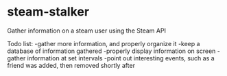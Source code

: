 # steam-stalker
Gather information on a steam user using the Steam API

Todo list:
  -gather more information, and properly organize it
  -keep a database of information gathered
  -properly display information on screen
  -gather information at set intervals
  -point out interesting events, such as a friend was added, then removed shortly after
